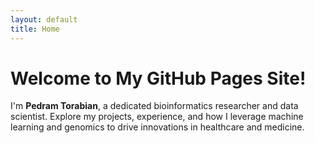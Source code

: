 ```yaml
---
layout: default
title: Home
---
```


# Welcome to My GitHub Pages Site!

I'm **Pedram Torabian**, a dedicated bioinformatics researcher and data scientist. Explore my projects, experience, and how I leverage machine learning and genomics to drive innovations in healthcare and medicine.
